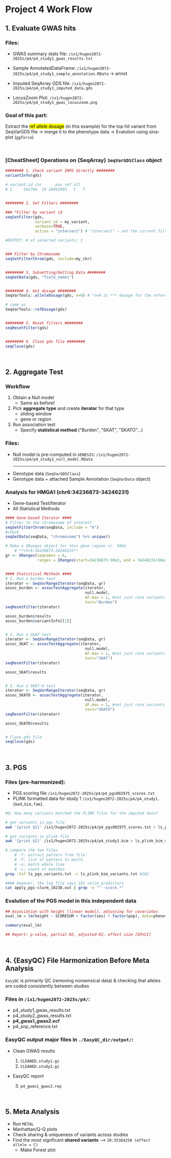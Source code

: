 # Project 4 Work Flow

## 1. Evaluate GWAS hits

### Files:

- GWAS summary stats file: `/ix1/hugen2072-2025s/p4/p4_study1_gwas_results.txt`

- Sample AnnotatedDataFrame: `/ix1/hugen2072-2025s/p4/p4_study1_sample_annotation.RData` -> annot

- Imputed SeqArray GDS file: `/ix1/hugen2072-2025s/p4/p4_study1_imputed_data.gds`

- LocusZoom Plot: `/ix1/hugen2072-2025s/p4/p4_study1_gwas_locuszoom.png`

### Goal of this part: 

Extract the <mark>ref allele dosage</mark> (in this example) for the top hit variant from SeqVarGDS file -> merge it to the phenotype data -> Evalution using sina-plot (`ggforce`)

<br>

### [CheatSheet] Operations on {SeqArray} `SeqVarGDSClass` object

```r
######## 1. Check variant INFO directly ########
variantInfo(gds)

# variant.id chr      pos ref alt
# 1     542766  19 28492903   C   T


######## 2. Set Filters ########

### *Filter by variant id
seqSetFilter(gds, 
             variant.id = my_variant, 
             verbose=TRUE, 
             action = "intersect") # "intersect" – set the current filter to the intersection of selected samples and/or variants

#OUTPUT: # of selected variants: 1


### Filter by Chromosome
seqSetFilterChrom(gds, include=my_chr)


######## 3. Subsetting/Getting Data ########
seqGetData(gds, "field_names")


######## 4. Get dosage ########
SeqVarTools::alleleDosage(gds, n=0) # "n=0 is *** dosage for the reference allele ***"

# same as
SeqVarTools::refDosage(gds)


######## 5. Reset filters ########
seqResetFilter(gds)


######## 6. Close gds file ########
seqClose(gds)
```

<br>

## 2. Aggregate Test

### Workflow
1. Obtain a Null model
    - Same as before!
2. Pick **aggregate type** and create **iterator** for that type
    - sliding window
    - gene or region
3. Run association test
    - Specify **statistical method** ("Burden", "SKAT", "SKATO"…)


### Files:

- Null model is pre-computed in `GENESIS`: `/ix1/hugen2072-2025s/p4/p4_study1_null_model.RData`
    <hr>
- Genotype data (`SeqVarGDSClass`)
- Genotype data + attached Sample Annotation (`SeqVarData` object)


### Analysis for HMGA1 (chr6:34236873-34246231)

- Gene-based Test/Iterator
- All Statistical Methods

```r
#### Gene-based Iterator ####
# Filter to the chromosome of interest
seqSetFilterChrom(seqData, include = "6")
#check
seqGetData(seqData, "chromosome") %>% unique()

# Μake a GRanges object for this gene region +/- 50kb
    # **chr6:34236873-34246231**
gr <- GRanges(seqnames = 6, 
              ranges = IRanges(start=34236873-50e3, end = 34246231+50e3))


#### Statistical Methods ####
# 1. Run a burden test            
iterator <- SeqVarRangeIterator(seqData, gr)
assoc_burden <- assocTestAggregate(iterator, 
                                   null.model, 
                                   AF.max = 1, #not just rare variants
                                   test="Burden")
seqResetFilter(iterator)

assoc_burden$results
assoc_burden$variantInfo[[1]]


# 2. Run a SKAT test
iterator <- SeqVarRangeIterator(seqData, gr)
assoc_SKAT <- assocTestAggregate(iterator, 
                                   null.model, 
                                   AF.max = 1, #not just rare variants
                                   test="SKAT")
seqResetFilter(iterator)

assoc_SKAT$results


# 3. Run a SKAT-O test
iterator <- SeqVarRangeIterator(seqData, gr)
assoc_SKATO <- assocTestAggregate(iterator, 
                                   null.model, 
                                   AF.max = 1, #not just rare variants
                                   test="SKATO")
seqResetFilter(iterator)

assoc_SKATO$results


# Close gds file
seqClose(gds)
```

<br>

## 3. PGS

### Files (pre-harmonized):

- PGS scoring file `/ix1/hugen2072-2025s/p4/p4_pgs002975_scores.txt` 
- PLINK formatted data for study 1 `/ix1/hugen2072-2025s/p4/p4_study1.{bed,bim,fam}`.

```bash
#Q: How many variants matched the PLINK files for the imputed data?

# get variants in pgs file
awk '{print $1}' /ix1/hugen2072-2025s/p4/p4_pgs002975_scores.txt > ls_pgs_variants.txt

# get variants in plink file
awk '{print $2}' /ix1/hugen2072-2025s/p4/p4_study1.bim > ls_plink_bim_variants.txt

# compare the two files 
    # -f: extract pattern from file
    # -F: list of pattern to match
    # -x: match whole line
    # -c: count of matches
grep -Fxf ls_pgs_variants.txt -c ls_plink_bim_variants.txt #182

#### However, the log file says 181 valid predictors
cat apply_pgs-slurm_10238.out | grep -e "^--score.*"
```

### Evalution of the PGS model in this independent data

```r
## Association with height (linear model), adjusting for covariates
eval_lm = lm(height ~ SCORESUM + factor(sex) + factor(pop), data=phenotypes)

summary(eval_lm)

## Report: p-value, partial-R2, adjusted-R2, effect size [95%CI]

```

<br>

## 4. {EasyQC} File Harmonization Before Meta Analysis

`EasyQC` is primarily QC (removing nonsensical data) & checking that alleles are coded consistently between studies

### Files in `/ix1/hugen2072-2025s/p4/`:

- p4_study1_gwas_results.txt
- p4_study2_gwas_results.txt
- **p4_gwas1_gwas2.ecf**
- p4_snp_reference.txt

### EasyQC output major files in `./EasyQC_dir/output/`:

- Clean GWAS results
  
  1) `CLEANED.study1.gz`
  2) `CLEANED.study2.gz`

- EasyQC report

  3) `p4_gwas1_gwas2.rep`

<br>

## 5. Meta Analysis

- Run `METAL`
- Manhattan/Q-Q plots
- Check sharing & uniqueness of variants across studies 
- Find the most signficant **shared variants** --> `20:35384250 (effect allele = C)`
  - Make Forest plot

